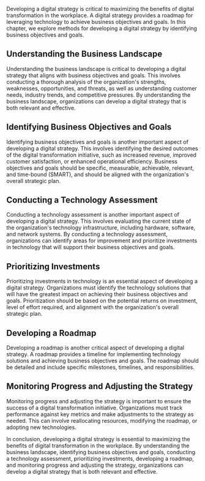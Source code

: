 
Developing a digital strategy is critical to maximizing the benefits of digital transformation in the workplace. A digital strategy provides a roadmap for leveraging technology to achieve business objectives and goals. In this chapter, we explore methods for developing a digital strategy by identifying business objectives and goals.

Understanding the Business Landscape
------------------------------------

Understanding the business landscape is critical to developing a digital strategy that aligns with business objectives and goals. This involves conducting a thorough analysis of the organization's strengths, weaknesses, opportunities, and threats, as well as understanding customer needs, industry trends, and competitive pressures. By understanding the business landscape, organizations can develop a digital strategy that is both relevant and effective.

Identifying Business Objectives and Goals
-----------------------------------------

Identifying business objectives and goals is another important aspect of developing a digital strategy. This involves identifying the desired outcomes of the digital transformation initiative, such as increased revenue, improved customer satisfaction, or enhanced operational efficiency. Business objectives and goals should be specific, measurable, achievable, relevant, and time-bound (SMART), and should be aligned with the organization's overall strategic plan.

Conducting a Technology Assessment
----------------------------------

Conducting a technology assessment is another important aspect of developing a digital strategy. This involves evaluating the current state of the organization's technology infrastructure, including hardware, software, and network systems. By conducting a technology assessment, organizations can identify areas for improvement and prioritize investments in technology that will support their business objectives and goals.

Prioritizing Investments
------------------------

Prioritizing investments in technology is an essential aspect of developing a digital strategy. Organizations must identify the technology solutions that will have the greatest impact on achieving their business objectives and goals. Prioritization should be based on the potential returns on investment, level of effort required, and alignment with the organization's overall strategic plan.

Developing a Roadmap
--------------------

Developing a roadmap is another critical aspect of developing a digital strategy. A roadmap provides a timeline for implementing technology solutions and achieving business objectives and goals. The roadmap should be detailed and include specific milestones, timelines, and responsibilities.

Monitoring Progress and Adjusting the Strategy
----------------------------------------------

Monitoring progress and adjusting the strategy is important to ensure the success of a digital transformation initiative. Organizations must track performance against key metrics and make adjustments to the strategy as needed. This can involve reallocating resources, modifying the roadmap, or adopting new technologies.

In conclusion, developing a digital strategy is essential to maximizing the benefits of digital transformation in the workplace. By understanding the business landscape, identifying business objectives and goals, conducting a technology assessment, prioritizing investments, developing a roadmap, and monitoring progress and adjusting the strategy, organizations can develop a digital strategy that is both relevant and effective.
